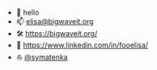 - 👋 hello
- 📫 elisa@bigwaveit.org 
- 🛠️ https://bigwaveit.org/ 
- 🏢 https://www.linkedin.com/in/fooelisa/ 
- ⛵ [@symatenka](https://www.instagram.com/symatenka/)

<!--
**fooelisa/fooelisa** is a ✨ _special_ ✨ repository because its `README.md` (this file) appears on your GitHub profile.

Here are some ideas to get you started:

- 🔭 I’m currently working on ...
- 🌱 I’m currently learning ...
- 👯 I’m looking to collaborate on ...
- 🤔 I’m looking for help with ...
- 💬 Ask me about ...
- 📫 How to reach me: ...
- 😄 Pronouns: ...
- ⚡ Fun fact: ...
-->
